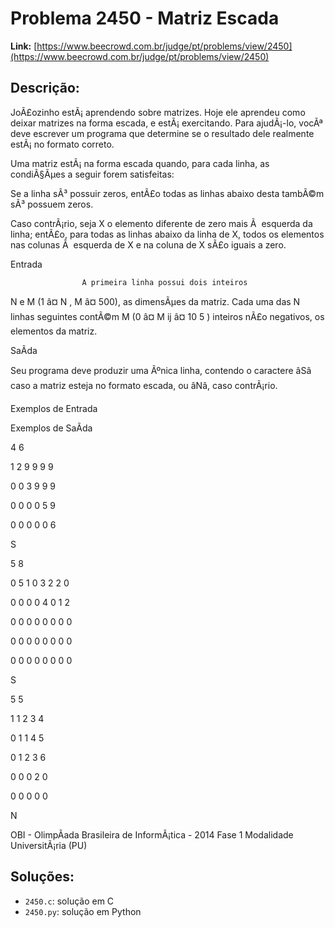# Problema 2450 - Matriz Escada

**Link:** [https://www.beecrowd.com.br/judge/pt/problems/view/2450](https://www.beecrowd.com.br/judge/pt/problems/view/2450)

## Descrição:
JoÃ£ozinho estÃ¡ aprendendo sobre matrizes. Hoje ele aprendeu como deixar matrizes na forma escada, e estÃ¡ exercitando. Para ajudÃ¡-lo, vocÃª deve escrever um programa que determine se o resultado dele realmente estÃ¡ no formato correto.


Uma matriz estÃ¡ na forma escada quando, para cada linha, as condiÃ§Ãµes a seguir forem satisfeitas:




Se a linha sÃ³ possuir zeros, entÃ£o todas as linhas abaixo desta tambÃ©m sÃ³ possuem zeros.


Caso contrÃ¡rio, seja X o elemento diferente de zero mais Ã  esquerda da linha; entÃ£o, para todas as linhas abaixo da linha de X, todos os elementos nas colunas Ã  esquerda de X e na coluna de X sÃ£o iguais a zero.






Entrada





                    A primeira linha possui dois inteiros 
N
 e 
M 
(1 â¤ 
N
,
 M
 â¤ 500), as dimensÃµes da matriz. Cada uma das 
N
 linhas seguintes contÃ©m 
M
 (0 â¤ 
M
ij 
â¤ 10
5
) inteiros nÃ£o negativos, os elementos da matriz.
                




SaÃ­da




Seu programa deve produzir uma Ãºnica linha, contendo o caractere âSâ caso a matriz esteja no formato escada, ou âNâ, caso contrÃ¡rio.












Exemplos de Entrada


Exemplos de SaÃ­da












4 6


1 2 9 9 9 9


0 0 3 9 9 9


0 0 0 0 5 9


0 0 0 0 0 6






S


















5 8


0 5 1 0 3 2 2 0


0 0 0 0 4 0 1 2


0 0 0 0 0 0 0 0


0 0 0 0 0 0 0 0


0 0 0 0 0 0 0 0






S


















5 5


1 1 2 3 4


0 1 1 4 5


0 1 2 3 6


0 0 0 2 0


0 0 0 0 0






N










OBI - OlimpÃ­ada Brasileira de InformÃ¡tica - 2014 Fase 1 Modalidade UniversitÃ¡ria (PU)

## Soluções:
- `2450.c`: solução em C
- `2450.py`: solução em Python

